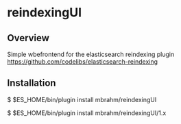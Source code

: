 # reindexingUI

## Overview
Simple wbefrontend for the elasticsearch reindexing plugin https://github.com/codelibs/elasticsearch-reindexing

## Installation
$ $ES_HOME/bin/plugin install mbrahm/reindexingUI

$ $ES_HOME/bin/plugin install mbrahm/reindexingUI/1.x